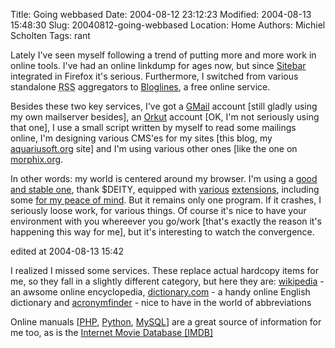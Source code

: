 Title: Going webbased
Date: 2004-08-12 23:12:23
Modified: 2004-08-13 15:48:30
Slug: 20040812-going-webbased
Location: Home
Authors: Michiel Scholten
Tags: rant

<p>Lately I've seen myself following a trend of putting more and more work in online tools. I've had an online linkdump for ages now, but since <a href="http://www.sitebar.org/">Sitebar</a> integrated in Firefox it's serious. Furthermore, I switched from various standalone <acronym title="RDF Site Summary">RSS</acronym> aggregators to <a href="http://www.bloglines.org/">Bloglines</a>, a free online service.</p>
<p>Besides these two key services, I've got a <a href="http://www.gmail.com/">GMail</a> account [still gladly using my own mailserver besides], an <a href="http://www.orkut.com/">Orkut</a> account [OK, I'm not seriously using that one], I use a small script written by myself to read some mailings online, I'm designing various CMS'es for my sites [this blog, my <a href="/">aquariusoft.org</a> site] and I'm using various other ones [like the one on <a href="http://www.morphix.org/">morphix.org</a>.</p>
<p>In other words: my world is centered around my browser. I'm using a <a href="http://www.mozilla.org/products/firefox/">good and stable one</a>, thank $DEITY, equipped with <a href="http://nexgenmedia.net/extensions/">various</a> <a href="http://www.bloglines.com/about/notifier#moz">extensions</a>, including some <a href="http://update.mozilla.org/extensions/moreinfo.php?application=firefox&amp;id=10&amp;vid=215">for my peace of mind</a>. But it remains only one program. If it crashes, I seriously loose work, for various things. Of course it's nice to have your environment with you whereever you go/work [that's exactly the reason it's happening this way for me], but it's interesting to watch the convergence.</p>

<div class="edit">edited at 2004-08-13 15:42</div>
<p>I realized I missed some services. These replace actual hardcopy items for me, so they fall in a slightly different category, but here they are: <a href="http://wikipedia.org/">wikipedia</a> - an awsome online encyclopedia, <a href="http://dictionary.com/">dictionary.com</a> - a handy online English dictionary and <a href="http://www.acronymfinder.com/">acronymfinder</a> - nice to have in the world of abbreviations</p>
<p>Online manuals [<a href="http://www.php.net/docs.php">PHP</a>, <a href="http://diveintopython.org/">Python</a>, <a href="http://dev.mysql.com/doc/">MySQL</a>] are a great source of information for me too, as is the <a href="http://www.imdb.com">Internet Movie Database [IMDB]</a></p>